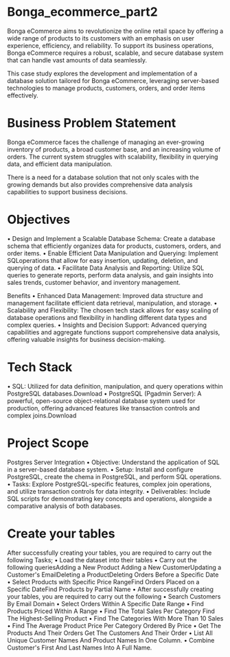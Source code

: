 # Bonga_ecommerce_part2
Bonga eCommerce aims to revolutionize the online retail space by offering a wide range of products to its customers with an emphasis on user experience, efficiency, and reliability. To support its business operations, Bonga eCommerce requires a robust, scalable, and secure database system that can handle vast amounts of data seamlessly.

This case study explores the development and implementation of a database solution tailored for Bonga eCommerce, leveraging server-based technologies to manage products, customers, orders, and order items effectively.

# Business Problem Statement
Bonga eCommerce faces the challenge of managing an ever-growing inventory of products, a broad customer base, and an increasing volume of orders. The current system struggles with scalability, flexibility in querying data, and efficient data manipulation.

There is a need for a database solution that not only scales with the growing demands but also provides comprehensive data analysis capabilities to support business decisions.

# Objectives
• ﻿﻿Design and Implement a Scalable Database Schema: Create a database schema that efficiently organizes data for products, customers, orders, and order items. • ﻿﻿Enable Efficient Data Manipulation and Querying: Implement SQLoperations that allow for easy insertion, updating, deletion, and querying of data. • ﻿﻿Facilitate Data Analysis and Reporting: Utilize SQL queries to generate reports, perform data analysis, and gain insights into sales trends, customer behavior, and inventory management.

Benefits
• ﻿﻿Enhanced Data Management: Improved data structure and management facilitate efficient data retrieval, manipulation, and storage. • ﻿﻿Scalability and Flexibility: The chosen tech stack allows for easy scaling of database operations and flexibility in handling different data types and complex queries. • ﻿﻿Insights and Decision Support: Advanced querying capabilities and aggregate functions support comprehensive data analysis, offering valuable insights for business decision-making.

# Tech Stack
• SQL: Utilized for data definition, manipulation, and query operations within PostgreSQL databases.Download • PostgreSQL (Pgadmin Server): A powerful, open-source object-relational database system used for production, offering advanced features like transaction controls and complex joins.Download

# Project Scope
Postgres Server Integration
• ﻿﻿Objective: Understand the application of SQL in a server-based database system. • ﻿﻿Setup: Install and configure PostgreSQL, create the chema in PostgreSQL, and perform SQL operations. • ﻿﻿Tasks: Explore PostgreSQL-specific features, complex join operations, and utilize transaction controls for data integrity. • ﻿﻿Deliverables: Include SQL scripts for demonstrating key concepts and operations, alongside a comparative analysis of both databases.

# Create your tables
After successfully creating your tables, you are required to carry out the following Tasks; • ﻿﻿Load the dataset into their tables • ﻿﻿Carry out the following queriesAdding a New Product Adding a New CustomerUpdating a Customer's EmailDeleting a ProductDeleting Orders Before a Specific Date • Select Products with Specific Price RangeFind Orders Placed on a Specific DateFind Products by Partial Name • After successfully creating your tables, you are required to carry out the following • Search Customers By Email Domain • Select Orders Within A Specific Date Range • Find Products Priced Within A Range • Find The Total Sales Per Category Find The Highest-Selling Product • Find The Categories With More Than 10 Sales • Find The Average Product Price Per Category Ordered By Price • Get The Products And Their Orders Get The Customers And Their Order • List All Unique Customer Names And Product Names In One Column. • Combine Customer's First And Last Names Into A Full Name.
